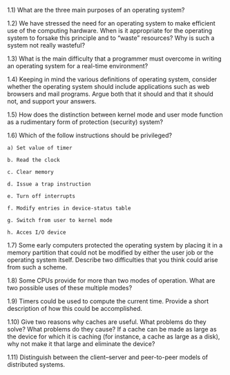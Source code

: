1.1) What are the three main purposes of an operating system?

1.2) We have stressed the need for an operating system to make efficient use of the computing hardware. When is it appropriate for the operating system to forsake this principle and to “waste” resources? Why is such a system not really wasteful?

1.3) What is the main difficulty that a programmer must overcome in writing an operating system for a real-time environment?

1.4) Keeping in mind the various definitions of operating system, consider whether the operating system should include applications such as web browsers and mail programs. Argue both that it should and that it should not, and support your answers.

1.5) How does the distinction between kernel mode and user mode function as a rudimentary form of protection (security) system?

1.6) Which of the follow instructions should be privileged?

    a) Set value of timer

    b. Read the clock

    c. Clear memory

    d. Issue a trap instruction

    e. Turn off interrupts

    f. Modify entries in device-status table

    g. Switch from user to kernel mode

    h. Acces I/O device

1.7) Some early computers protected the operating system by placing it in a memory partition that could not be modified by either the user job or the operating system itself. Describe two difficulties that you think could arise from such a scheme.

1.8) Some CPUs provide for more than two modes of operation. What are two possible uses of these multiple modes?

1.9) Timers could be used to compute the current time. Provide a short description of how this could be accomplished.

1.10) Give two reasons why caches are useful. What problems do they solve? What problems do they cause? If a cache can be made as large as the
device for which it is caching (for instance, a cache as large as a disk), why not make it that large and eliminate the device?

1.11) Distinguish between the client–server and peer-to-peer models of distributed systems.
